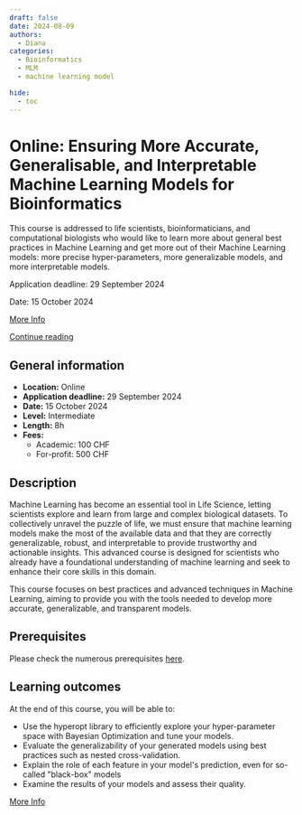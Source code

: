 ```yaml
---
draft: false
date: 2024-08-09
authors:
  - Diana
categories:
  - Bioinformatics
  - MLM
  - machine learning model

hide:
  - toc
---
```


# Online: Ensuring More Accurate, Generalisable, and Interpretable Machine Learning Models for Bioinformatics

This course is addressed to life scientists, bioinformaticians, and computational biologists who would like to learn more about general best practices in Machine Learning and get more out of their Machine Learning models: more precise hyper-parameters, more generalizable models, and more interpretable models.

Application deadline: 29 September 2024

Date: 15 October 2024

[More Info](https://www.sib.swiss/training/course/20241015_INTML) 

[Continue reading](news/posts/2024/MLM_for_bioinformatics.md)

<!-- more -->

## General information 

* __Location:__  Online
* __Application deadline:__ 29 September 2024
* __Date:__ 15 October 2024
* __Level:__ Intermediate
* __Length:__ 8h
* __Fees:__
  * Academic: 100 CHF
  * For-profit: 500 CHF

## Description

Machine Learning has become an essential tool in Life Science, letting scientists explore and learn from large and complex biological datasets. To collectively unravel the puzzle of life, we must ensure that machine learning models make the most of the available data and that they are correctly generalizable, robust, and interpretable to provide trustworthy and actionable insights. This advanced course is designed for scientists who already have a foundational understanding of machine learning and seek to enhance their core skills in this domain.

This course focuses on best practices and advanced techniques in Machine Learning, aiming to provide you with the tools needed to develop more accurate, generalizable, and transparent models.

## Prerequisites

Please check the numerous prerequisites [here](https://www.sib.swiss/training/course/20241015_INTML). 

## Learning outcomes

At the end of this course, you will be able to:

* Use the hyperopt library to efficiently explore your hyper-parameter space with Bayesian Optimization and tune your models.
* Evaluate the generalizability of your generated models using best practices such as nested cross-validation.
* Explain the role of each feature in your model's prediction, even for so-called "black-box" models
* Examine the results of your models and assess their quality.


[More Info](https://www.sib.swiss/training/course/20241015_INTML) 


